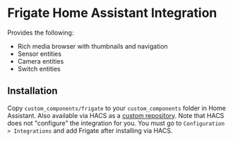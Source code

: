 # Frigate Home Assistant Integration

Provides the following:
- Rich media browser with thumbnails and navigation
- Sensor entities
- Camera entities
- Switch entities

## Installation
Copy `custom_components/frigate` to your `custom_components` folder in Home Assistant. Also available via HACS as a [custom repository](https://hacs.xyz/docs/faq/custom_repositories). Note that HACS does not "configure" the integration for you. You must go to `Configuration > Integrations` and add Frigate after installing via HACS.

